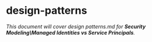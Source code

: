 # design-patterns

_This document will cover design patterns.md for **Security Modeling\Managed Identities vs Service Principals**._
